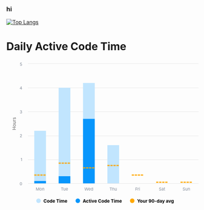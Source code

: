 ### hi  


<!--
**passer12/passer12** is a ✨ _special_ ✨ repository because its `README.md` (this file) appears on your GitHub profile.

Here are some ideas to get you started:

- 🔭 I’m currently working on ...
- 🌱 I’m currently learning ...
- 👯 I’m looking to collaborate on ...
- 🤔 I’m looking for help with ...
- 💬 Ask me about ...
- 📫 How to reach me: ...
- 😄 Pronouns: ...
- ⚡ Fun fact: ...
-->

[![Top Langs](https://github-readme-stats.vercel.app/api/top-langs/?username=passer12&show_icons=true&theme=radical&count_private=true)](https://github.com/anuraghazra/github-readme-stats)
<!--[![Anurag's GitHub stats](https://github-readme-stats.vercel.app/api?username=passer12&show_icons=true&theme=radical&count_private=true)](https://github.com/anuraghazra/github-readme-stats)-->

<turbo-frame id="active_code_time_graph">
  <div data-turbo-temporary="" class="bg-white dark:bg-gray-800 p-2 rounded-md">
    <h1 class="bg-white dark:bg-gray-800 dark:text-white mb-2 font-semibold text-center">Daily Active Code Time</h1>
    <div data-controller="active-code-time-graph" data-active-code-time-graph-chart-data-value="{&quot;active_code_time&quot;:[0.1,0.3,2.7,0,0,0,0],&quot;code_time&quot;:[{&quot;y&quot;:2.1,&quot;tooltip_y_value&quot;:2.2},{&quot;y&quot;:3.7,&quot;tooltip_y_value&quot;:4.0},{&quot;y&quot;:1.5,&quot;tooltip_y_value&quot;:4.2},{&quot;y&quot;:1.6,&quot;tooltip_y_value&quot;:1.6},{&quot;y&quot;:0,&quot;tooltip_y_value&quot;:0},{&quot;y&quot;:0,&quot;tooltip_y_value&quot;:0},{&quot;y&quot;:0,&quot;tooltip_y_value&quot;:0}],&quot;avg_90_day&quot;:[0.3,0.8,0.6,0.7,0.3,0,0],&quot;global_avg&quot;:[0.6,0.6,0.6,0.6,0.5,0,0]}" data-active-code-time-graph-options-value="{}" data-active-code-time-graph-annotations-outlet="[data-controller='annotations']" data-graph-legend-target="chart" class=" relative" data-highcharts-chart="0" style="overflow: visible;" aria-hidden="false" role="region" aria-label="Chart. Highcharts interactive chart."><div id="highcharts-screen-reader-region-before-0" style="position: relative;" aria-hidden="false"><div aria-hidden="false" style="position: absolute; width: 1px; height: 1px; overflow: hidden; white-space: nowrap; clip: rect(1px, 1px, 1px, 1px); margin-top: -3px; opacity: 0.01;"><h2>Chart</h2><div>Combination chart with 3 data series.</div><div>The chart has 1 X axis displaying categories. </div><div>The chart has 1 Y axis displaying Hours. Data ranges from 0 to 4.2.</div></div></div><div aria-hidden="false" class="highcharts-announcer-container" style="position: relative;"><div aria-hidden="false" aria-live="polite" style="position: absolute; width: 1px; height: 1px; overflow: hidden; white-space: nowrap; clip: rect(1px, 1px, 1px, 1px); margin-top: -3px; opacity: 0.01;"></div><div aria-hidden="false" aria-live="assertive" style="position: absolute; width: 1px; height: 1px; overflow: hidden; white-space: nowrap; clip: rect(1px, 1px, 1px, 1px); margin-top: -3px; opacity: 0.01;"></div><div aria-hidden="false" aria-live="polite" style="position: absolute; width: 1px; height: 1px; overflow: hidden; white-space: nowrap; clip: rect(1px, 1px, 1px, 1px); margin-top: -3px; opacity: 0.01;"></div></div><div id="highcharts-djnvwu3-0" dir="ltr" class="highcharts-container " style="position: relative; overflow: hidden; width: 518px; height: 400px; text-align: left; line-height: normal; z-index: 0; -webkit-tap-highlight-color: rgba(0, 0, 0, 0); user-select: none; touch-action: manipulation; outline: none; font-family: Inter, Helvetica, Arial, sans-serif;" aria-hidden="false" tabindex="0"><div aria-hidden="false" class="highcharts-a11y-proxy-container-before" style="top: 0px; left: 0px; white-space: nowrap; position: absolute;"></div><svg version="1.1" class="highcharts-root" style="font-family: Inter, Helvetica, Arial, sans-serif; font-size: 12px;" xmlns="http://www.w3.org/2000/svg" width="518" height="400" viewBox="0 0 518 400" aria-hidden="false" aria-label="Interactive chart"><desc aria-hidden="true">Created with Highcharts 10.3.3</desc><defs aria-hidden="true"><clipPath id="highcharts-djnvwu3-1-"><rect x="0" y="0" width="451" height="316" fill="none"></rect></clipPath><clipPath id="highcharts-djnvwu3-9-"><rect x="0" y="0" width="451" height="316" fill="none"></rect></clipPath><clipPath id="highcharts-djnvwu3-24-"><rect x="57" y="10" width="451" height="316" fill="none"></rect></clipPath></defs><rect fill="transparent" class="highcharts-background" x="0" y="0" width="518" height="400" rx="0" ry="0" aria-hidden="true"></rect><rect fill="none" class="highcharts-plot-background" x="57" y="10" width="451" height="316" aria-hidden="true"></rect><g class="highcharts-pane-group" data-z-index="0" aria-hidden="true"></g><g class="highcharts-grid highcharts-xaxis-grid" data-z-index="1" aria-hidden="true"><path fill="none" stroke="#e6e6e6" stroke-width="0" stroke-dasharray="none" data-z-index="1" class="highcharts-grid-line" d="M 120.5 10 L 120.5 326" opacity="1"></path><path fill="none" stroke="#e6e6e6" stroke-width="0" stroke-dasharray="none" data-z-index="1" class="highcharts-grid-line" d="M 185.5 10 L 185.5 326" opacity="1"></path><path fill="none" stroke="#e6e6e6" stroke-width="0" stroke-dasharray="none" data-z-index="1" class="highcharts-grid-line" d="M 249.5 10 L 249.5 326" opacity="1"></path><path fill="none" stroke="#e6e6e6" stroke-width="0" stroke-dasharray="none" data-z-index="1" class="highcharts-grid-line" d="M 314.5 10 L 314.5 326" opacity="1"></path><path fill="none" stroke="#e6e6e6" stroke-width="0" stroke-dasharray="none" data-z-index="1" class="highcharts-grid-line" d="M 378.5 10 L 378.5 326" opacity="1"></path><path fill="none" stroke="#e6e6e6" stroke-width="0" stroke-dasharray="none" data-z-index="1" class="highcharts-grid-line" d="M 443.5 10 L 443.5 326" opacity="1"></path><path fill="none" stroke="#e6e6e6" stroke-width="0" stroke-dasharray="none" data-z-index="1" class="highcharts-grid-line" d="M 507.5 10 L 507.5 326" opacity="1"></path><path fill="none" stroke="#e6e6e6" stroke-width="0" stroke-dasharray="none" data-z-index="1" class="highcharts-grid-line" d="M 56.5 10 L 56.5 326" opacity="1"></path></g><g class="highcharts-grid highcharts-yaxis-grid" data-z-index="1" aria-hidden="true"><path fill="none" stroke="#E6E6E6" stroke-width="1" stroke-dasharray="none" data-z-index="1" class="highcharts-grid-line" d="M 57 326.5 L 508 326.5" opacity="1"></path><path fill="none" stroke="#E6E6E6" stroke-width="1" stroke-dasharray="none" data-z-index="1" class="highcharts-grid-line" d="M 57 263.5 L 508 263.5" opacity="1"></path><path fill="none" stroke="#E6E6E6" stroke-width="1" stroke-dasharray="none" data-z-index="1" class="highcharts-grid-line" d="M 57 200.5 L 508 200.5" opacity="1"></path><path fill="none" stroke="#E6E6E6" stroke-width="1" stroke-dasharray="none" data-z-index="1" class="highcharts-grid-line" d="M 57 136.5 L 508 136.5" opacity="1"></path><path fill="none" stroke="#E6E6E6" stroke-width="1" stroke-dasharray="none" data-z-index="1" class="highcharts-grid-line" d="M 57 73.5 L 508 73.5" opacity="1"></path><path fill="none" stroke="#E6E6E6" stroke-width="1" stroke-dasharray="none" data-z-index="1" class="highcharts-grid-line" d="M 57 9.5 L 508 9.5" opacity="1"></path></g><rect fill="none" class="highcharts-plot-border" data-z-index="1" stroke="#cccccc" stroke-width="0" x="57" y="10" width="451" height="316" aria-hidden="true"></rect><g class="highcharts-axis highcharts-xaxis" data-z-index="2" aria-hidden="true"><path fill="none" class="highcharts-axis-line" stroke="#E6E6E6" stroke-width="1" data-z-index="7" d="M 57 326.5 L 508 326.5"></path></g><g class="highcharts-axis highcharts-yaxis" data-z-index="2" aria-hidden="true"><text x="24.799999713897705" data-z-index="7" text-anchor="middle" transform="translate(0,0) rotate(270 24.799999713897705 168)" class="highcharts-axis-title" style="color: rgb(102, 102, 102); fill: rgb(102, 102, 102);" y="168">Hours</text><path fill="none" class="highcharts-axis-line" stroke="#ccd6eb" stroke-width="0" data-z-index="7" d="M 57 10 L 57 326"></path></g><g class="highcharts-series-group" data-z-index="3" aria-hidden="false"><g class="highcharts-series highcharts-series-0 highcharts-column-series highcharts-tracker" data-z-index="0.1" opacity="1" transform="translate(57,10) scale(1 1)" clip-path="url(#highcharts-djnvwu3-9-)" aria-hidden="false" role="region" tabindex="-1" aria-label="Code Time, series 1 of 3. Bar series with 7 bars." style="outline: none;"><rect x="16.751428571428853" y="176.96" width="31" height="132.72" fill="#C1E5FE" stroke="#ffffff" stroke-width="0" opacity="1" class="highcharts-point" tabindex="-1" role="img" aria-label="Mon, 2.1. Code Time." style="outline: none;"></rect><rect x="81.17999999999985" y="63.19999999999999" width="31" height="233.84000000000003" fill="#C1E5FE" stroke="#ffffff" stroke-width="0" opacity="1" class="highcharts-point" tabindex="-1" role="img" aria-label="Tue, 3.7. Code Time." style="outline: none;"></rect><rect x="145.60857142857287" y="50.56" width="31" height="94.80000000000001" fill="#C1E5FE" stroke="#ffffff" stroke-width="0" opacity="1" class="highcharts-point" tabindex="-1" role="img" aria-label="Wed, 1.5. Code Time." style="outline: none;"></rect><rect x="210.03714285714287" y="214.88" width="31" height="101.12" fill="#C1E5FE" stroke="#ffffff" stroke-width="0" opacity="1" class="highcharts-point" tabindex="-1" role="img" aria-label="Thu, 1.6. Code Time." style="outline: none;"></rect><rect x="274.46571428572287" y="316" width="31" height="0" fill="#C1E5FE" stroke="#ffffff" stroke-width="0" opacity="1" class="highcharts-point" tabindex="-1" role="img" aria-label="Fri, 0. Code Time." style="outline: none;"></rect><rect x="338.89428571429283" y="316" width="31" height="0" fill="#C1E5FE" stroke="#ffffff" stroke-width="0" opacity="1" class="highcharts-point" tabindex="-1" role="img" aria-label="Sat, 0. Code Time." style="outline: none;"></rect><rect x="403.32285714286286" y="316" width="31" height="0" fill="#C1E5FE" stroke="#ffffff" stroke-width="0" opacity="1" class="highcharts-point" tabindex="-1" role="img" aria-label="Sun, 0. Code Time." style="outline: none;"></rect></g><g class="highcharts-markers highcharts-series-0 highcharts-column-series" data-z-index="0.1" opacity="1" transform="translate(57,10) scale(1 1)" clip-path="none" aria-hidden="true"></g><g class="highcharts-series highcharts-series-1 highcharts-column-series highcharts-tracker" data-z-index="0.1" opacity="1" transform="translate(57,10) scale(1 1)" clip-path="url(#highcharts-djnvwu3-9-)" aria-hidden="false" role="region" tabindex="-1" aria-label="Active Code Time, series 2 of 3. Bar series with 7 bars." style="outline: none;"><rect x="16.751428571428853" y="309.68" width="31" height="6.319999999999993" fill="#0896FC" stroke="#ffffff" stroke-width="0" opacity="1" class="highcharts-point" tabindex="-1" role="img" aria-label="Mon, 0.1. Active Code Time." style="outline: none;"></rect><rect x="81.17999999999985" y="297.04" width="31" height="18.95999999999998" fill="#0896FC" stroke="#ffffff" stroke-width="0" opacity="1" class="highcharts-point" tabindex="-1" role="img" aria-label="Tue, 0.3. Active Code Time." style="outline: none;"></rect><rect x="145.60857142857287" y="145.36" width="31" height="170.64" fill="#0896FC" stroke="#ffffff" stroke-width="0" opacity="1" class="highcharts-point" tabindex="-1" role="img" aria-label="Wed, 2.7. Active Code Time." style="outline: none;"></rect><rect x="210.03714285714287" y="316" width="31" height="0" fill="#0896FC" stroke="#ffffff" stroke-width="0" opacity="1" class="highcharts-point" tabindex="-1" role="img" aria-label="Thu, 0. Active Code Time." style="outline: none;"></rect><rect x="274.46571428572287" y="316" width="31" height="0" fill="#0896FC" stroke="#ffffff" stroke-width="0" opacity="1" class="highcharts-point" tabindex="-1" role="img" aria-label="Fri, 0. Active Code Time." style="outline: none;"></rect><rect x="338.89428571429283" y="316" width="31" height="0" fill="#0896FC" stroke="#ffffff" stroke-width="0" opacity="1" class="highcharts-point" tabindex="-1" role="img" aria-label="Sat, 0. Active Code Time." style="outline: none;"></rect><rect x="403.32285714286286" y="316" width="31" height="0" fill="#0896FC" stroke="#ffffff" stroke-width="0" opacity="1" class="highcharts-point" tabindex="-1" role="img" aria-label="Sun, 0. Active Code Time." style="outline: none;"></rect></g><g class="highcharts-markers highcharts-series-1 highcharts-column-series" data-z-index="0.1" opacity="1" transform="translate(57,10) scale(1 1)" clip-path="none" aria-hidden="true"></g><g class="highcharts-series highcharts-series-2 highcharts-jump-line-series highcharts-tracker" data-z-index="0.1" opacity="1" transform="translate(57,10) scale(1 1)" clip-path="url(#highcharts-djnvwu3-9-)" aria-hidden="false" role="region" tabindex="-1" aria-label="Your 90-day avg, series 3 of 3 with 7 data points." style="outline: none;"><path fill="none" d="M 16.751428571428853 294.04 h 30.92571428571429" class="jump-line" stroke-width="3" stroke="#FFA800" stroke-dasharray="6 2"></path><path fill="none" d="M 81.17999999999985 262.44 h 30.92571428571429" class="jump-line" stroke-width="3" stroke="#FFA800" stroke-dasharray="6 2"></path><path fill="none" d="M 145.60857142857287 275.08 h 30.92571428571429" class="jump-line" stroke-width="3" stroke="#FFA800" stroke-dasharray="6 2"></path><path fill="none" d="M 210.03714285714287 268.76 h 30.92571428571429" class="jump-line" stroke-width="3" stroke="#FFA800" stroke-dasharray="6 2"></path><path fill="none" d="M 274.46571428572287 294.04 h 30.92571428571429" class="jump-line" stroke-width="3" stroke="#FFA800" stroke-dasharray="6 2"></path><path fill="none" d="M 338.89428571429283 313 h 30.92571428571429" class="jump-line" stroke-width="3" stroke="#FFA800" stroke-dasharray="6 2"></path><path fill="none" d="M 403.32285714286286 313 h 30.92571428571429" class="jump-line" stroke-width="3" stroke="#FFA800" stroke-dasharray="6 2"></path></g><g class="highcharts-markers highcharts-series-2 highcharts-jump-line-series" data-z-index="0.1" opacity="1" transform="translate(57,10) scale(1 1)" clip-path="none" aria-hidden="true"></g></g><text x="259" text-anchor="middle" class="highcharts-title" data-z-index="4" style="color: rgb(51, 51, 51); font-size: 18px; fill: rgb(51, 51, 51);" y="24" aria-hidden="true"></text><text x="259" text-anchor="middle" class="highcharts-subtitle" data-z-index="4" style="color: rgb(102, 102, 102); fill: rgb(102, 102, 102);" y="24" aria-hidden="true"></text><text x="10" text-anchor="start" class="highcharts-caption" data-z-index="4" style="color: rgb(102, 102, 102); fill: rgb(102, 102, 102);" y="397" aria-hidden="true"></text><g class="highcharts-legend highcharts-no-tooltip" data-z-index="7" transform="translate(69,359)" aria-hidden="true"><rect fill="none" class="highcharts-legend-box" rx="0" ry="0" stroke="#999999" stroke-width="0" x="0" y="0" width="380" height="26"></rect><g data-z-index="1"><g><g class="highcharts-legend-item highcharts-column-series highcharts-color-undefined highcharts-series-0" data-z-index="1" transform="translate(8,3)"><text x="21" text-anchor="start" data-z-index="2" y="15" style="color: rgb(0, 0, 0); cursor: pointer; font-size: 12px; font-weight: bold; fill: rgb(0, 0, 0);">Code Time</text><rect x="2" y="4" width="12" height="12" fill="#C1E5FE" rx="6" ry="6" class="highcharts-point" data-z-index="3"></rect></g><g class="highcharts-legend-item highcharts-column-series highcharts-color-undefined highcharts-series-1" data-z-index="1" transform="translate(111.8917007446289,3)"><text x="21" y="15" text-anchor="start" data-z-index="2" style="color: rgb(0, 0, 0); cursor: pointer; font-size: 12px; font-weight: bold; fill: rgb(0, 0, 0);">Active Code Time</text><rect x="2" y="4" width="12" height="12" fill="#0896FC" rx="6" ry="6" class="highcharts-point" data-z-index="3"></rect></g><g class="highcharts-legend-item highcharts-jump-line-series highcharts-color-undefined highcharts-series-2" data-z-index="1" transform="translate(255.65777587890625,3)"><text x="21" y="15" text-anchor="start" data-z-index="2" style="color: rgb(0, 0, 0); cursor: pointer; font-size: 12px; font-weight: bold; fill: rgb(0, 0, 0);">Your 90-day avg</text><rect x="2" y="4" width="12" height="12" fill="#FFA800" rx="6" ry="6" class="highcharts-point" data-z-index="3"></rect></g></g></g></g><g class="highcharts-axis-labels highcharts-xaxis-labels" data-z-index="7" aria-hidden="true"><text x="89.21428571428427" style="color: rgb(132, 140, 153); cursor: default; font-size: 11px; fill: rgb(132, 140, 153);" text-anchor="middle" transform="translate(0,0)" y="345" opacity="1">Mon</text><text x="153.64285714285427" style="color: rgb(132, 140, 153); cursor: default; font-size: 11px; fill: rgb(132, 140, 153);" text-anchor="middle" transform="translate(0,0)" y="345" opacity="1">Tue</text><text x="218.07142857143427" style="color: rgb(132, 140, 153); cursor: default; font-size: 11px; fill: rgb(132, 140, 153);" text-anchor="middle" transform="translate(0,0)" y="345" opacity="1">Wed</text><text x="282.50000000000426" style="color: rgb(132, 140, 153); cursor: default; font-size: 11px; fill: rgb(132, 140, 153);" text-anchor="middle" transform="translate(0,0)" y="345" opacity="1">Thu</text><text x="346.9285714285743" style="color: rgb(132, 140, 153); cursor: default; font-size: 11px; fill: rgb(132, 140, 153);" text-anchor="middle" transform="translate(0,0)" y="345" opacity="1">Fri</text><text x="411.35714285714425" style="color: rgb(132, 140, 153); cursor: default; font-size: 11px; fill: rgb(132, 140, 153);" text-anchor="middle" transform="translate(0,0)" y="345" opacity="1">Sat</text><text x="475.7857142857143" style="color: rgb(132, 140, 153); cursor: default; font-size: 11px; fill: rgb(132, 140, 153);" text-anchor="middle" transform="translate(0,0)" y="345" opacity="1">Sun</text></g><g class="highcharts-axis-labels highcharts-yaxis-labels" data-z-index="7" aria-hidden="true"><text x="42" style="color: rgb(132, 140, 153); cursor: default; font-size: 11px; fill: rgb(132, 140, 153);" text-anchor="end" transform="translate(0,0)" y="331" opacity="1">0</text><text x="42" text-anchor="end" transform="translate(0,0)" style="color: rgb(132, 140, 153); cursor: default; font-size: 11px; fill: rgb(132, 140, 153);" y="267" opacity="1">1</text><text x="42" text-anchor="end" transform="translate(0,0)" style="color: rgb(132, 140, 153); cursor: default; font-size: 11px; fill: rgb(132, 140, 153);" y="204" opacity="1">2</text><text x="42" text-anchor="end" transform="translate(0,0)" style="color: rgb(132, 140, 153); cursor: default; font-size: 11px; fill: rgb(132, 140, 153);" y="141" opacity="1">3</text><text x="42" text-anchor="end" transform="translate(0,0)" style="color: rgb(132, 140, 153); cursor: default; font-size: 11px; fill: rgb(132, 140, 153);" y="78" opacity="1">4</text><text x="42" text-anchor="end" transform="translate(0,0)" style="color: rgb(132, 140, 153); cursor: default; font-size: 11px; fill: rgb(132, 140, 153);" y="15" opacity="1">5</text></g><g class="highcharts-label highcharts-tooltip highcharts-color-undefined" data-z-index="8" style="cursor: default; white-space: nowrap; pointer-events: none;" transform="translate(299,276)" opacity="0" aria-hidden="true" visibility="hidden"><path fill="none" class="highcharts-label-box highcharts-tooltip-box highcharts-shadow" d="M 3.5 0.5 L 168.5 0.5 C 171.5 0.5 171.5 0.5 171.5 3.5 L 171.5 98.5 C 171.5 101.5 171.5 101.5 168.5 101.5 L 3.5 101.5 C 0.5 101.5 0.5 101.5 0.5 98.5 L 0.5 3.5 C 0.5 0.5 0.5 0.5 3.5 0.5" stroke-width="5" stroke="#000000" stroke-opacity="0.049999999999999996" transform="translate(1, 1)"></path><path fill="none" class="highcharts-label-box highcharts-tooltip-box highcharts-shadow" d="M 3.5 0.5 L 168.5 0.5 C 171.5 0.5 171.5 0.5 171.5 3.5 L 171.5 98.5 C 171.5 101.5 171.5 101.5 168.5 101.5 L 3.5 101.5 C 0.5 101.5 0.5 101.5 0.5 98.5 L 0.5 3.5 C 0.5 0.5 0.5 0.5 3.5 0.5" stroke-width="3" stroke="#000000" stroke-opacity="0.09999999999999999" transform="translate(1, 1)"></path><path fill="none" class="highcharts-label-box highcharts-tooltip-box highcharts-shadow" d="M 3.5 0.5 L 168.5 0.5 C 171.5 0.5 171.5 0.5 171.5 3.5 L 171.5 98.5 C 171.5 101.5 171.5 101.5 168.5 101.5 L 3.5 101.5 C 0.5 101.5 0.5 101.5 0.5 98.5 L 0.5 3.5 C 0.5 0.5 0.5 0.5 3.5 0.5" stroke-width="1" stroke="#000000" stroke-opacity="0.15" transform="translate(1, 1)"></path><path fill="rgba(247,247,247,0.85)" class="highcharts-label-box highcharts-tooltip-box" d="M 3.5 0.5 L 168.5 0.5 C 171.5 0.5 171.5 0.5 171.5 3.5 L 171.5 98.5 C 171.5 101.5 171.5 101.5 168.5 101.5 L 3.5 101.5 C 0.5 101.5 0.5 101.5 0.5 98.5 L 0.5 3.5 C 0.5 0.5 0.5 0.5 3.5 0.5" stroke-width="1" stroke="#C1E5FE"></path></g><g class="highcharts-control-points" data-z-index="99" clip-path="url(#highcharts-djnvwu3-24-)" aria-hidden="true"></g></svg><div aria-hidden="false" class="highcharts-a11y-proxy-container-after" style="top: 0px; left: 0px; white-space: nowrap; position: absolute;"><div class="highcharts-a11y-proxy-group highcharts-a11y-proxy-group-zoom"></div><div class="highcharts-a11y-proxy-group highcharts-a11y-proxy-group-legend" aria-label="Toggle series visibility, Chart" role="region"><ul role="list"><li style="list-style: none;"><button class="highcharts-a11y-proxy-button" aria-label="Show Code Time" tabindex="-1" aria-pressed="true" style="border-width: 0px; background-color: transparent; cursor: pointer; outline: none; opacity: 0.001; z-index: 999; overflow: hidden; padding: 0px; margin: 0px; display: block; position: absolute; width: 81.8917px; height: 15.2px; left: 79px; top: 365px;"></button></li><li style="list-style: none;"><button class="highcharts-a11y-proxy-button" aria-label="Show Active Code Time" tabindex="-1" aria-pressed="true" style="border-width: 0px; background-color: transparent; cursor: pointer; outline: none; opacity: 0.001; z-index: 999; overflow: hidden; padding: 0px; margin: 0px; display: block; position: absolute; width: 121.766px; height: 15.2px; left: 183px; top: 365px;"></button></li><li style="list-style: none;"><button class="highcharts-a11y-proxy-button" aria-label="Show Your 90-day avg" tabindex="-1" aria-pressed="true" style="border-width: 0px; background-color: transparent; cursor: pointer; outline: none; opacity: 0.001; z-index: 999; overflow: hidden; padding: 0px; margin: 0px; display: block; position: absolute; width: 114.912px; height: 15.2px; left: 327px; top: 365px;"></button></li></ul></div><div class="highcharts-a11y-proxy-group highcharts-a11y-proxy-group-chartMenu"></div></div><div class="highcharts-label highcharts-tooltip highcharts-color-undefined" style="position: absolute; left: 299px; top: 276px; opacity: 0; cursor: default; pointer-events: none; visibility: hidden;" aria-hidden="true"><span data-z-index="1" style="position: absolute; font-family: Inter, Helvetica, Arial, sans-serif; font-size: 12px; white-space: nowrap; color: rgb(51, 51, 51); margin-left: 0px; margin-top: 0px; left: 8px; top: 8px;"><span style="font-size: 10px;">Sun</span><table>
      <tbody><tr>
        <td style="color: black; padding: 4px;">Code Time: </td>
        <td style="padding: 4px;"><b>00:00</b></td>
      </tr>
    
      <tr>
        <td style="color: black; padding: 4px;">Active Code Time: </td>
        <td style="padding: 4px;"><b>00:00</b></td>
      </tr>
    
      <tr>
        <td style="color: black; padding: 4px;">Your 90-day avg: </td>
        <td style="padding: 4px;"><b>00:00</b></td>
      </tr>
    </tbody></table></span></div></div><div id="highcharts-screen-reader-region-after-0" aria-hidden="false" style="position: relative;"><div aria-hidden="false" style="position: absolute; width: 1px; height: 1px; overflow: hidden; white-space: nowrap; clip: rect(1px, 1px, 1px, 1px); margin-top: -3px; opacity: 0.01;"><div id="highcharts-end-of-chart-marker-0" class="highcharts-exit-anchor" tabindex="0" aria-hidden="false">End of interactive chart.</div></div></div></div>

  </div>
</turbo-frame>
